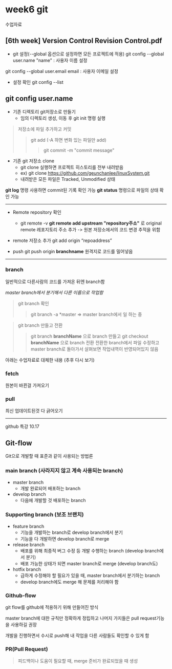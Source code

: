 # week6 git

수업자료

**[6th week] Version Control Revision Control.pdf**
---------------------

- git 설정(--global 옵션으로 설정하면 모든 프로젝트에 적용)
git config --global user.name "name" : 사용자 이름 설정

git config --global user.email email : 사용자 이메일 설정


- 설정 확인
git config --list

git config user.name 
----------------------
- 기존 디렉토리 git저장소로 만들기
    * 임의 디렉토리 생성, 이동 후 git init 명령 실행

> 저장소에 파일 추가하고 커밋
>	> git add (-A 하면 변화 있는 파일만 add)
>	>	> git commit -m "commit message"

- 기존 git 저장소 clone
	* git clone <url> 실행하면 프로젝트 히스토리를 전부 내려받음
	* ex) git clone https://github.com/geunchanlee/linuxSystem.git
	* 내려받은 모든 파일은 Tracked, Unmodified 상태

**git log** 명령 사용하면 commit된 기록 확인 가능
**git status** 명령으로 파일의 상태 확인 가능

- - -
- Remote repository 확인
	* git remote -v
**git remote add upstream "repository주소"** 로 original remote 레포지토리 주소 추가 -> 원본 저장소에서의 코드 변경 추적을 위함

- remote 저장소 추가
git add origin “repoaddress”

- push
git push origin **branchname** 
원격지로 코드를 밀어넣음

- - -
### branch

일반적으로 다른사람의 코드를 가져온 뒤엔 branch함

*master branch에서 분기해서 다른 이름으로 작업함*


> git branch 확인
>	> git branch -a
>	> *master ⇒ master branch에서 일 하는 중

> git branch 만들고 전환
>	> git branch **branchName** 으로 branch 만들고
>	> git checkout **branchName** 으로 branch 전환
전환한 branch에서 파일 수정하고 master branch로 돌아가서 살펴보면 작업내역이 반영되어있지 않음

아래는 수업자료로 대체한 내용 (추후 다시 보기)
### fetch

원본이 바뀐걸 가져오기

### pull

최신 업데이트된것 다 긁어오기

--- 
github 특강 10.17

## Git-flow

Git으로 개발할 때 표준과 같이 사용되는 방법론
### main branch (사라지지 않고 계속 사용되는 branch)

- master branch
	- 개발 완료되어 배포하는 branch
- develop branch
	- 다음에 개발할 것 배포하는 branch

### Supporting branch (보조 브랜치)

- feature branch 
	- 기능을 개발하는 branch로 develop branch에서 분기
	- 기능을 다 개발하면 develop branch로 merge
- release branch 
	- 배포를 위해 최종적 버그 수정 등 개발 수행하는 branch (develop branch에서 분기)
	- 배포 가능한 상태가 되면 master branch로 merge (develop branch도)
- hotfix branch
	- 급하게 수정해야 할 필요가 있을 때, master branch에서 분기하는 branch
	- develop branch에도 merge 해 문제를 처리해야 함

### Github-flow

git flow를 github에 적용하기 위해 만들어진 방식

master branch에 대한 규칙만 정확하게 정립하고 나머지 가지들은 pull request기능을 사용하길 권장

개발을 진행하면서 수시로 push해 내 작업을 다른 사람들도 확인할 수 있게 함

### PR(Pull Request)

> 피드백이나 도움이 필요할 때, merge 준비가 완료되었을 때 생성


